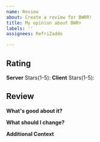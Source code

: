 ```yaml
---
name: Review
about: Create a review for BWRR!
title: My opinion about BWR+
labels: ''
assignees: RefriZaddo

---
```


## Rating
**Server**
Stars(1-5): 
**Client**
Stars(1-5): 
## Review
**What's good about it?**

**What should I change?**

**Additional Context**
